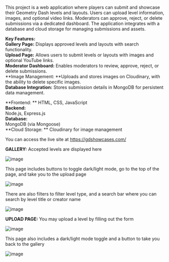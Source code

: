 This project is a web application where players can submit and showcase their Geometry Dash levels and layouts. Users can upload level information, images, and optional video links. Moderators can approve, reject, or delete submissions via a dedicated dashboard. The application integrates with a database and cloud storage for managing submissions and assets.

**Key Features:**  
**Gallery Page:** Displays approved levels and layouts with search functionality.  
**Upload Page:** Allows users to submit levels or layouts with images and optional YouTube links.  
**Moderator Dashboard:** Enables moderators to review, approve, reject, or delete submissions.  
**Image Management: **Uploads and stores images on Cloudinary, with the ability to delete specific images.  
**Database Integration:** Stores submission details in MongoDB for persistent data management.  

**Frontend: ** 
HTML, CSS, JavaScript  
**Backend:**  
Node.js, Express.js  
**Database:**  
MongoDB (via Mongoose)  
**Cloud Storage:  **
Cloudinary for image management

You can access the live site at https://gdshowcases.com/

**GALLERY:**
Accepted levels are displayed here

![image](https://github.com/user-attachments/assets/bea51c81-94cb-42ed-a655-7fac91f4ce0a)

This page includes buttons to toggle dark/light mode, go to the top of the page, and take you to the upload page

![image](https://github.com/user-attachments/assets/fa889009-c10b-4764-a7ca-be604c6b483e)

There are also filters to filter level type, and a search bar where you can search by level title or creator name

![image](https://github.com/user-attachments/assets/78153919-00df-41f2-aa3a-850840d92ddb)

**UPLOAD PAGE:**
You may upload a level by filling out the form

![image](https://github.com/user-attachments/assets/1d348bef-1add-4fe1-8f0a-02872758b268)

This page also includes a dark/light mode toggle and a button to take you back to the gallery

![image](https://github.com/user-attachments/assets/e63655c5-8bb0-40a1-9233-df48850029bc)
